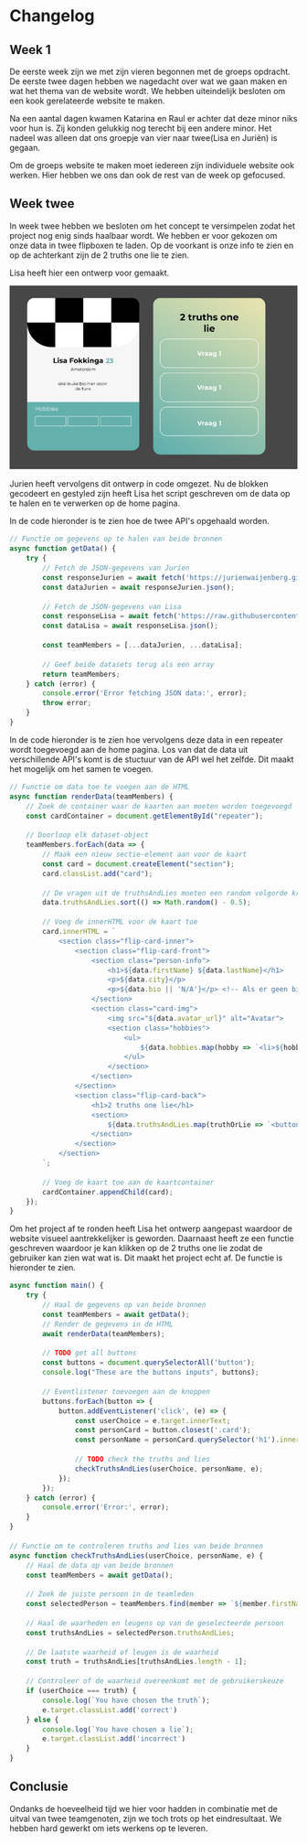 # Changelog

## Week 1

De eerste week zijn we met zijn vieren begonnen met de groeps opdracht. De eerste twee dagen hebben we nagedacht over wat we gaan maken en wat het thema van de website wordt. We hebben uiteindelijk besloten om een kook gerelateerde website te maken.

Na een aantal dagen kwamen Katarina en Raul er achter dat deze minor niks voor hun is. Zij konden gelukkig nog terecht bij een andere minor. Het nadeel was alleen dat ons groepje van vier naar twee(Lisa en Juriën) is gegaan.

Om de groeps website te maken moet iedereen zijn individuele website ook werken. Hier hebben we ons dan ook de rest van de week op gefocused.

## Week twee

In week twee hebben we besloten om het concept te versimpelen zodat het project nog enig sinds haalbaar wordt. We hebben er voor gekozen om onze data in twee flipboxen te laden. Op de voorkant is onze info te zien en op de achterkant zijn de 2 truths one lie te zien.

Lisa heeft hier een ontwerp voor gemaakt.

![Schermafbeelding website](https://github.com/JurienWaijenberg/web-app-from-scratch-2324-team/blob/4d5e1049a781a942637f9855cb48bca7f7389270/docs/images/Schermafbeelding-ontwerp.jpeg)

Jurien heeft vervolgens dit ontwerp in code omgezet. Nu de blokken gecodeert en gestyled zijn heeft Lisa het script geschreven om de data op te halen en te verwerken op de home pagina.

In de code hieronder is te zien hoe de twee API's opgehaald worden.

```js
// Functie om gegevens op te halen van beide bronnen
async function getData() {
    try {
        // Fetch de JSON-gegevens van Jurien
        const responseJurien = await fetch('https://jurienwaijenberg.github.io/web-app-from-scratch-2324/info.json');
        const dataJurien = await responseJurien.json();

        // Fetch de JSON-gegevens van Lisa
        const responseLisa = await fetch('https://raw.githubusercontent.com/LisaxLF/web-app-from-scratch-2324/main/info.json');
        const dataLisa = await responseLisa.json();

        const teamMembers = [...dataJurien, ...dataLisa];

        // Geef beide datasets terug als een array
        return teamMembers;
    } catch (error) {
        console.error('Error fetching JSON data:', error);
        throw error;
    }
}
```

In de code hieronder is te zien hoe vervolgens deze data in een repeater wordt toegevoegd aan de home pagina. Los van dat de data uit verschillende API's komt is de stuctuur van de API wel het zelfde. Dit maakt het mogelijk om het samen te voegen.

```js
// Functie om data toe te voegen aan de HTML
async function renderData(teamMembers) {
    // Zoek de container waar de kaarten aan moeten worden toegevoegd
    const cardContainer = document.getElementById("repeater");

    // Doorloop elk dataset-object
    teamMembers.forEach(data => {
        // Maak een nieuw sectie-element aan voor de kaart
        const card = document.createElement("section");
        card.classList.add("card");

        // De vragen uit de truthsAndLies moeten een random volgorde krijgen
        data.truthsAndLies.sort(() => Math.random() - 0.5);
        
        // Voeg de innerHTML voor de kaart toe
        card.innerHTML = `
            <section class="flip-card-inner">
                <section class="flip-card-front">
                    <section class="person-info">
                        <h1>${data.firstName} ${data.lastName}</h1>
                        <p>${data.city}</p> 
                        <p>${data.bio || 'N/A'}</p> <!-- Als er geen bio is, toon 'N/A' -->
                    </section>
                    <section class="card-img">
                        <img src="${data.avatar_url}" alt="Avatar">
                        <section class="hobbies">
                            <ul>
                                ${data.hobbies.map(hobby => `<li>${hobby}</li>`).join('')}
                            </ul>
                        </section>
                    </section>
                </section>
                <section class="flip-card-back">
                    <h1>2 truths one lie</h1> 
                    <section>
                        ${data.truthsAndLies.map(truthOrLie => `<button>${truthOrLie}</button>`).join('')}
                    </section>
                </section>
            </section>
        `;

        // Voeg de kaart toe aan de kaartcontainer
        cardContainer.appendChild(card);
    });
}
```

Om het project af te ronden heeft Lisa het ontwerp aangepast waardoor de website visueel aantrekkelijker is geworden. Daarnaast heeft ze een functie geschreven waardoor je kan klikken op de 2 truths one lie zodat de gebruiker kan zien wat wat is. Dit maakt het project echt af. De functie is hieronder te zien.

```js
async function main() {
    try {
        // Haal de gegevens op van beide bronnen
        const teamMembers = await getData();
        // Render de gegevens in de HTML
        await renderData(teamMembers);

        // TODO get all buttons
        const buttons = document.querySelectorAll('button');
        console.log("These are the buttons inputs", buttons);

        // Eventlistener toevoegen aan de knoppen
        buttons.forEach(button => {
            button.addEventListener('click', (e) => {
                const userChoice = e.target.innerText;
                const personCard = button.closest('.card');
                const personName = personCard.querySelector('h1').innerText;

                // TODO check the truths and lies
                checkTruthsAndLies(userChoice, personName, e);
            });
        });
    } catch (error) {
        console.error('Error:', error);
    }
}

// Functie om te controleren truths and lies van beide bronnen
async function checkTruthsAndLies(userChoice, personName, e) {
    // Haal de data op van beide bronnen
    const teamMembers = await getData();

    // Zoek de juiste persoon in de teamleden
    const selectedPerson = teamMembers.find(member => `${member.firstName} ${member.lastName}` === personName);

    // Haal de waarheden en leugens op van de geselecteerde persoon
    const truthsAndLies = selectedPerson.truthsAndLies;

    // De laatste waarheid of leugen is de waarheid
    const truth = truthsAndLies[truthsAndLies.length - 1];

    // Controleer of de waarheid overeenkomt met de gebruikerskeuze
    if (userChoice === truth) {
        console.log(`You have chosen the truth`);
        e.target.classList.add('correct')
    } else {
        console.log(`You have chosen a lie`);
        e.target.classList.add('incorrect')
    }
}
```

## Conclusie

Ondanks de hoeveelheid tijd we hier voor hadden in combinatie met de uitval van twee teamgenoten, zijn we toch trots op het eindresultaat. We hebben hard gewerkt om iets werkens op te leveren.